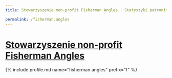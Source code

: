 ```yaml
---
title: Stowarzyszenie non-profit Fisherman Angles | Statystyki patronite.pl | Patromierz

permalink: /fisherman.angles
---
```


# [Stowarzyszenie non-profit Fisherman Angles](https://patronite.pl/fisherman.angles)

{% include profile.md name="fisherman.angles" prefix="f" %}
